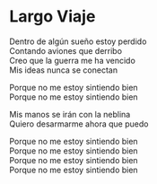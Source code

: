 # Largo Viaje  


Dentro de algún sueño estoy perdido  
Contando aviones que derribo  
Creo que la guerra me ha vencido  
Mis ideas nunca se conectan  

Porque no me estoy sintiendo bien  
Porque no me estoy sintiendo bien  

Mis manos se irán con la neblina  
Quiero desarmarme ahora que puedo  

Porque no me estoy sintiendo bien  
Porque no me estoy sintiendo bien  
Porque no me estoy sintiendo bien  
Porque no me estoy sintiendo bien  
